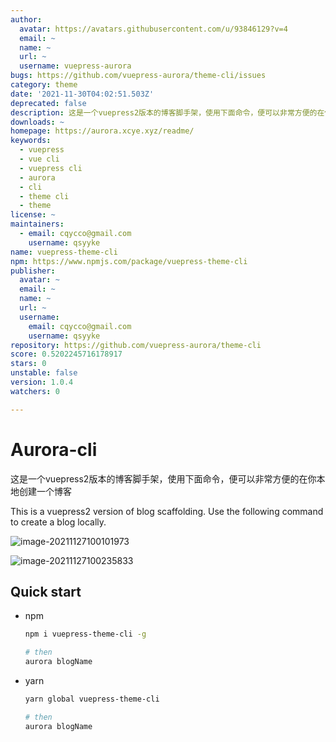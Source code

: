 ```yaml
---
author:
  avatar: https://avatars.githubusercontent.com/u/93846129?v=4
  email: ~
  name: ~
  url: ~
  username: vuepress-aurora
bugs: https://github.com/vuepress-aurora/theme-cli/issues
category: theme
date: '2021-11-30T04:02:51.503Z'
deprecated: false
description: 这是一个vuepress2版本的博客脚手架，使用下面命令，便可以非常方便的在你本地创建一个博客
downloads: ~
homepage: https://aurora.xcye.xyz/readme/
keywords:
  - vuepress
  - vue cli
  - vuepress cli
  - aurora
  - cli
  - theme cli
  - theme
license: ~
maintainers:
  - email: cqycco@gmail.com
    username: qsyyke
name: vuepress-theme-cli
npm: https://www.npmjs.com/package/vuepress-theme-cli
publisher:
  avatar: ~
  email: ~
  name: ~
  url: ~
  username:
    email: cqycco@gmail.com
    username: qsyyke
repository: https://github.com/vuepress-aurora/theme-cli
score: 0.5202245716178917
stars: 0
unstable: false
version: 1.0.4
watchers: 0

---
```


# Aurora-cli

这是一个vuepress2版本的博客脚手架，使用下面命令，便可以非常方便的在你本地创建一个博客

This is a vuepress2 version of blog scaffolding. Use the following command to create a blog locally.

![image-20211127100101973](https://ooszy.cco.vin/img/blog-note/image-20211127100101973.png?x-oss-process=style/pictureProcess1)

![image-20211127100235833](https://ooszy.cco.vin/img/blog-note/image-20211127100235833.png?x-oss-process=style/pictureProcess1)

## Quick start

- npm

  ```sh
  npm i vuepress-theme-cli -g
  
  # then
  aurora blogName
  ```

- yarn

  ```sh
  yarn global vuepress-theme-cli
  
  # then
  aurora blogName
  ```
